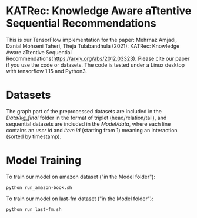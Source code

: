 # KATRec: Knowledge Aware aTtentive Sequential Recommendations
This is our TensorFlow implementation for the paper: Mehrnaz Amjadi, Danial Mohseni Taheri, Theja Tulabandhula (2021): KATRec: Knowledge Aware aTtentive Sequential Recommendations(https://arxiv.org/abs/2012.03323). 
Please cite our paper if you use the code or datasets.
The code is tested under a Linux desktop with tensorflow 1.15 and Python3.

# Datasets
The graph part of the preprocessed datasets are included in the *Data/kg_final* folder in the format of triplet (head/relation/tail), and sequential datasets are included in the *Model/data*, where each line contains an *user id* and *item id* (starting from 1) meaning an interaction (sorted by timestamp).

# Model Training
To train our model on amazon dataset ("in the Model folder"):
```
python run_amazon-book.sh
```
To train our model on last-fm dataset ("in the Model folder"):
```
python run_last-fm.sh
```
